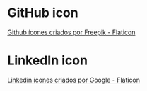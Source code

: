 # GitHub icon
<a href="https://www.flaticon.com/br/icones-gratis/github" title="github ícones">Github ícones criados por Freepik - Flaticon</a>

# LinkedIn icon
<a href="https://www.flaticon.com/br/icones-gratis/linkedin" title="linkedin ícones">Linkedin ícones criados por Google - Flaticon</a>